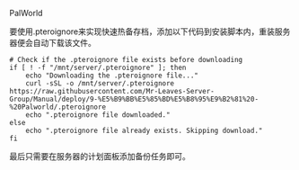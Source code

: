 PalWorld

要使用.pteroignore来实现快速热备存档，添加以下代码到安装脚本内，重装服务器便会自动下载该文件。

```
# Check if the .pteroignore file exists before downloading
if [ ! -f "/mnt/server/.pteroignore" ]; then
    echo "Downloading the .pteroignore file..."
    curl -sSL -o /mnt/server/.pteroignore https://raw.githubusercontent.com/Mr-Leaves-Server-Group/Manual/deploy/9-%E5%B9%BB%E5%85%BD%E5%B8%95%E9%B2%81%20-%20Palworld/.pteroignore
    echo ".pteroignore file downloaded."
else
    echo ".pteroignore file already exists. Skipping download."
fi
```

最后只需要在服务器的计划面板添加备份任务即可。